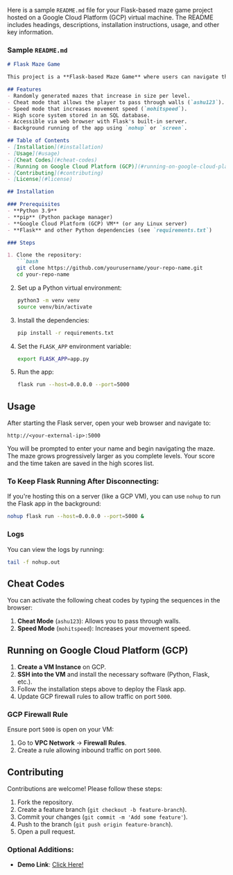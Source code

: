 Here is a sample `README.md` file for your Flask-based maze game project hosted on a Google Cloud Platform (GCP) virtual machine. The README includes headings, descriptions, installation instructions, usage, and other key information.

### Sample `README.md`

```markdown
# Flask Maze Game

This project is a **Flask-based Maze Game** where users can navigate through randomly generated mazes. The game starts with smaller mazes and progressively increases in size after each level. The player's name and high scores are saved in a database. This app is designed to be hosted on a virtual machine, such as on **Google Cloud Platform (GCP)**.

## Features
- Randomly generated mazes that increase in size per level.
- Cheat mode that allows the player to pass through walls (`ashu123`).
- Speed mode that increases movement speed (`mohitspeed`).
- High score system stored in an SQL database.
- Accessible via web browser with Flask's built-in server.
- Background running of the app using `nohup` or `screen`.

## Table of Contents
- [Installation](#installation)
- [Usage](#usage)
- [Cheat Codes](#cheat-codes)
- [Running on Google Cloud Platform (GCP)](#running-on-google-cloud-platform-gcp)
- [Contributing](#contributing)
- [License](#license)

## Installation

### Prerequisites
- **Python 3.9**
- **pip** (Python package manager)
- **Google Cloud Platform (GCP) VM** (or any Linux server)
- **Flask** and other Python dependencies (see `requirements.txt`)

### Steps

1. Clone the repository:
   ```bash
   git clone https://github.com/yourusername/your-repo-name.git
   cd your-repo-name
   ```

2. Set up a Python virtual environment:
   ```bash
   python3 -m venv venv
   source venv/bin/activate
   ```

3. Install the dependencies:
   ```bash
   pip install -r requirements.txt
   ```

4. Set the `FLASK_APP` environment variable:
   ```bash
   export FLASK_APP=app.py
   ```

5. Run the app:
   ```bash
   flask run --host=0.0.0.0 --port=5000
   ```

## Usage

After starting the Flask server, open your web browser and navigate to:
```
http://<your-external-ip>:5000
```

You will be prompted to enter your name and begin navigating the maze. The maze grows progressively larger as you complete levels. Your score and the time taken are saved in the high scores list.

### To Keep Flask Running After Disconnecting:
If you're hosting this on a server (like a GCP VM), you can use `nohup` to run the Flask app in the background:
```bash
nohup flask run --host=0.0.0.0 --port=5000 &
```

### Logs
You can view the logs by running:
```bash
tail -f nohup.out
```

## Cheat Codes

You can activate the following cheat codes by typing the sequences in the browser:

1. **Cheat Mode** (`ashu123`): Allows you to pass through walls.
2. **Speed Mode** (`mohitspeed`): Increases your movement speed.

## Running on Google Cloud Platform (GCP)

1. **Create a VM Instance** on GCP.
2. **SSH into the VM** and install the necessary software (Python, Flask, etc.).
3. Follow the installation steps above to deploy the Flask app.
4. Update GCP firewall rules to allow traffic on port `5000`.

### GCP Firewall Rule
Ensure port `5000` is open on your VM:
1. Go to **VPC Network** -> **Firewall Rules**.
2. Create a rule allowing inbound traffic on port `5000`.

## Contributing

Contributions are welcome! Please follow these steps:
1. Fork the repository.
2. Create a feature branch (`git checkout -b feature-branch`).
3. Commit your changes (`git commit -m 'Add some feature'`).
4. Push to the branch (`git push origin feature-branch`).
5. Open a pull request.

### Optional Additions:
- **Demo Link**: [Click Here!](http://34.93.246.220:5000/)
